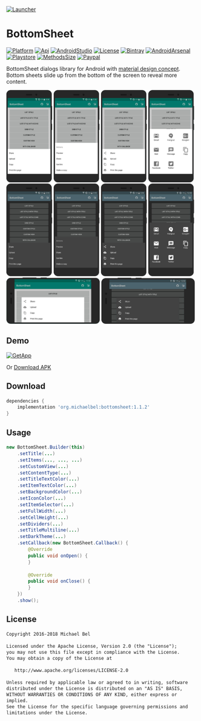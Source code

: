 [ProjectGithubUrl]:     https://github.com/michaelbel/bottomsheet
[ProjectLicenceUrl]:    http://www.apache.org/licenses/LICENSE-2.0
[ProjectBintrayUrl]:    https://bintray.com/michael-bel/maven/bottomsheet/_latestVersion
[ProjectGooglePlayUrl]: https://play.google.com/store/apps/details?id=org.michaelbel.bottomsheetdialog
[ApkFileUrl]:           https://github.com/michaelbel/BottomSheet/raw/master/app/release/bottomsheet-v1.1.2.apk
[MDGuidelinesUrl]:      https://material.io/guidelines/components/bottom-sheets.html#
[AndroidArsenalUrl]:    https://android-arsenal.com/details/1/6623
[MethodsSizeUrl]:       http://www.methodscount.com/?lib=org.michaelbel%3Abottomsheet%3A1.1.2
[paypal-url]:           https://paypal.me/michaelbel

[LauncherIconPath]:    ../master/app/src/main/res/mipmap-xxxhdpi/ic_launcher.png
[GooglePlayBadgePath]: ../master/art/badges/google-play-badge.png

[ApiBadge]:            https://img.shields.io/badge/API-14%2B-blue.svg
[PlatformBadge]:       https://img.shields.io/badge/Platform-Android-blue.svg
[IDEBadge]:            https://img.shields.io/badge/Android_Studio-3.0.1-blue.svg
[LicenseBadge]:        https://img.shields.io/badge/License-Apache_v2.0-blue.svg
[BintrayBadge]:        https://api.bintray.com/packages/michael-bel/maven/bottomsheet/images/download.svg
[AndroidArsenalBadge]: https://img.shields.io/badge/Android%20Arsenal-BottomSheet-blue.svg?style=flat
[PlaystoreBadge]:      https://img.shields.io/badge/Google_Play-Demo-blue.svg
[MethodsSizeBadge]:    https://img.shields.io/badge/Methods_and_Size-355_%20%7C%20_55KB-blue.svg
[paypal-badge]:        https://img.shields.io/badge/Donate-Paypal-blue.svg

<!------------------------------------------------------------------------------------------------------------------------------------->

[![Launcher][LauncherIconPath]][ProjectGithubUrl]
# BottomSheet
[![Platform][PlatformBadge]][ProjectGithubUrl]
[![Api][ApiBadge]][ProjectGithubUrl]
[![AndroidStudio][IDEBadge]][ProjectGithubUrl]
[![License][LicenseBadge]][ProjectLicenceUrl]
[![Bintray][BintrayBadge]][ProjectBintrayUrl]
[![AndroidArsenal][AndroidArsenalBadge]][AndroidArsenalUrl]
[![Playstore][PlaystoreBadge]][ProjectGooglePlayUrl]
[![MethodsSize][MethodsSizeBadge]][MethodsSizeUrl]
[![Paypal][paypal-badge]][paypal-url]

<!--[![LauncherIcon][LauncherIconPath]][ProjectGithubUrl]-->

BottomSheet dialogs library for Android with [material design concept][MDGuidelinesUrl].
Bottom sheets slide up from the bottom of the screen to reveal more content.

<div style="dispaly:flex;">
    <img style="margin-left:0px;" src="/art/screens/light_1.png" width="24%">
    <img style="margin-left:0px;" src="/art/screens/light_2.png" width="24%">
    <img style="margin-left:0px;" src="/art/screens/light_3.png" width="24%">
    <img style="margin-left:0px;" src="/art/screens/light_4.png" width="24%">
    <img style="margin-left:0px;" src="/art/screens/dark_1.png" width="24%">
    <img style="margin-left:0px;" src="/art/screens/dark_2.png" width="24%">
    <img style="margin-left:0px;" src="/art/screens/dark_3.png" width="24%">
    <img style="margin-left:0px;" src="/art/screens/dark_4.png" width="24%">
</div>

<div style="dispaly:flex;">
    <img style="margin-left:0px;" src="/art/screens/light_landscape.png" width="49%">
    <img style="margin-left:0px;" src="/art/screens/dark_landscape.png" width="49%">
</div>    

## Demo
[![GetApp][GooglePlayBadgePath]][ProjectGooglePlayUrl]

Or [Download APK][ApkFileUrl]

## Download
```gradle
dependencies {
    implementation 'org.michaelbel:bottomsheet:1.1.2'
}
```

## Usage
```java
new BottomSheet.Builder(this)
    .setTitle(...)
    .setItems(..., ..., ...)
    .setCustomView(...)
    .setContentType(...)
    .setTitleTextColor(...)
    .setItemTextColor(...)
    .setBackgroundColor(...)
    .setIconColor(...)
    .setItemSelector(...)
    .setFullWidth(...)
    .setCellHeight(...)
    .setDividers(...)
    .setTitleMultiline(...)
    .setDarkTheme(...)
    .setCallback(new BottomSheet.Callback() {
        @Override
        public void onOpen() {
        }
        
        @Override
        public void onClose() {
        }
    })
    .show();
```

## License

    Copyright 2016-2018 Michael Bel

    Licensed under the Apache License, Version 2.0 (the "License");
    you may not use this file except in compliance with the License.
    You may obtain a copy of the License at

       http://www.apache.org/licenses/LICENSE-2.0

    Unless required by applicable law or agreed to in writing, software
    distributed under the License is distributed on an "AS IS" BASIS,
    WITHOUT WARRANTIES OR CONDITIONS OF ANY KIND, either express or implied.
    See the License for the specific language governing permissions and
    limitations under the License.

<!-- Yes, this is a comment -->

